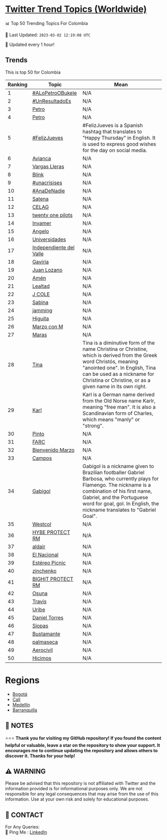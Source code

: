 [Twitter Trend Topics (Worldwide)](https://github.com/ErcinDedeoglu/Twitter-Trend-Topics)
==========


📊 Top 50 Trending Topics For Colombia

📆 Last Updated: `2023-03-02 12:19:08 UTC`

🔧 Updated every 1 hour!


## Trends

This is top 50 for Colombia

| Ranking | Topic | Mean |
| ------- | ------------ | ------------ |
| 1 | [#ALoPetroOBukele](http://twitter.com/search?q=%23ALoPetroOBukele) | N/A |
| 2 | [#UnResultadoEs](http://twitter.com/search?q=%23UnResultadoEs) | N/A |
| 3 | [Petro](http://twitter.com/search?q=Petro) | N/A |
| 4 | [Petro](http://twitter.com/search?q=Petro) | N/A |
| 5 | [#FelizJueves](http://twitter.com/search?q=%23FelizJueves) | #FelizJueves is a Spanish hashtag that translates to "Happy Thursday" in English. It is used to express good wishes for the day on social media. |
| 6 | [Avianca](http://twitter.com/search?q=Avianca) | N/A |
| 7 | [Vargas Lleras](http://twitter.com/search?q=Vargas+Lleras) | N/A |
| 8 | [Blink](http://twitter.com/search?q=Blink) | N/A |
| 9 | [#unacrisises](http://twitter.com/search?q=%23unacrisises) | N/A |
| 10 | [#AnaDeNadie](http://twitter.com/search?q=%23AnaDeNadie) | N/A |
| 11 | [Satena](http://twitter.com/search?q=Satena) | N/A |
| 12 | [CELAG](http://twitter.com/search?q=CELAG) | N/A |
| 13 | [twenty one pilots](http://twitter.com/search?q=twenty+one+pilots) | N/A |
| 14 | [Invamer](http://twitter.com/search?q=Invamer) | N/A |
| 15 | [Angelo](http://twitter.com/search?q=Angelo) | N/A |
| 16 | [Universidades](http://twitter.com/search?q=Universidades) | N/A |
| 17 | [Independiente del Valle](http://twitter.com/search?q=Independiente+del+Valle) | N/A |
| 18 | [Gaviria](http://twitter.com/search?q=Gaviria) | N/A |
| 19 | [Juan Lozano](http://twitter.com/search?q=Juan+Lozano) | N/A |
| 20 | [Amén](http://twitter.com/search?q=Am%c3%a9n) | N/A |
| 21 | [Lealtad](http://twitter.com/search?q=Lealtad) | N/A |
| 22 | [J COLE](http://twitter.com/search?q=J+COLE) | N/A |
| 23 | [Sabina](http://twitter.com/search?q=Sabina) | N/A |
| 24 | [jamming](http://twitter.com/search?q=jamming) | N/A |
| 25 | [Higuita](http://twitter.com/search?q=Higuita) | N/A |
| 26 | [Marzo con M](http://twitter.com/search?q=Marzo+con+M) | N/A |
| 27 | [Maras](http://twitter.com/search?q=Maras) | N/A |
| 28 | [Tina](http://twitter.com/search?q=Tina) | Tina is a diminutive form of the name Christina or Christine, which is derived from the Greek word Christós, meaning "anointed one". In English, Tina can be used as a nickname for Christina or Christine, or as a given name in its own right. |
| 29 | [Karl](http://twitter.com/search?q=Karl) | Karl is a German name derived from the Old Norse name Karlr, meaning "free man". It is also a Scandinavian form of Charles, which means "manly" or "strong". |
| 30 | [Pinto](http://twitter.com/search?q=Pinto) | N/A |
| 31 | [FARC](http://twitter.com/search?q=FARC) | N/A |
| 32 | [Bienvenido Marzo](http://twitter.com/search?q=Bienvenido+Marzo) | N/A |
| 33 | [Campos](http://twitter.com/search?q=Campos) | N/A |
| 34 | [Gabigol](http://twitter.com/search?q=Gabigol) | Gabigol is a nickname given to Brazilian footballer Gabriel Barbosa, who currently plays for Flamengo. The nickname is a combination of his first name, Gabriel, and the Portuguese word for goal, gol. In English, the nickname translates to "Gabriel Goal". |
| 35 | [Westcol](http://twitter.com/search?q=Westcol) | N/A |
| 36 | [HYBE PROTECT RM](http://twitter.com/search?q=HYBE+PROTECT+RM) | N/A |
| 37 | [aldair](http://twitter.com/search?q=aldair) | N/A |
| 38 | [El Nacional](http://twitter.com/search?q=El+Nacional) | N/A |
| 39 | [Estéreo Picnic](http://twitter.com/search?q=Est%c3%a9reo+Picnic) | N/A |
| 40 | [zinchenko](http://twitter.com/search?q=zinchenko) | N/A |
| 41 | [BIGHIT PROTECT RM](http://twitter.com/search?q=BIGHIT+PROTECT+RM) | N/A |
| 42 | [Osuna](http://twitter.com/search?q=Osuna) | N/A |
| 43 | [Travis](http://twitter.com/search?q=Travis) | N/A |
| 44 | [Uribe](http://twitter.com/search?q=Uribe) | N/A |
| 45 | [Daniel Torres](http://twitter.com/search?q=Daniel+Torres) | N/A |
| 46 | [Siopas](http://twitter.com/search?q=Siopas) | N/A |
| 47 | [Bustamante](http://twitter.com/search?q=Bustamante) | N/A |
| 48 | [palmaseca](http://twitter.com/search?q=palmaseca) | N/A |
| 49 | [Aerocivil](http://twitter.com/search?q=Aerocivil) | N/A |
| 50 | [Hicimos](http://twitter.com/search?q=Hicimos) | N/A |



# Regions

* [Bogotá](</Colombia/Bogotá.md>)
* [Cali](</Colombia/Cali.md>)
* [Medellín](</Colombia/Medellín.md>)
* [Barranquilla](</Colombia/Barranquilla.md>)



## 📝 NOTES

⭐⭐⭐ **Thank you for visiting my GitHub repository! If you found the content helpful or valuable, leave a star on the repository to show your support. It encourages me to continue updating the repository and allows others to discover it. Thanks for your help!**


## ⚠️ WARNING

Please be advised that this repository is not affiliated with Twitter and the information provided is for informational purposes only. We are not responsible for any legal consequences that may arise from the use of this information. Use at your own risk and solely for educational purposes.


## 📨 CONTACT

 For Any Queries:  
            🏓 Ping Me : [LinkedIn](https://www.linkedin.com/in/ercindedeoglu/)
